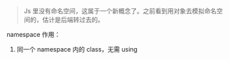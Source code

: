 > Js 里没有命名空间，这属于一个新概念了。之前看到用对象去模拟命名空间的，估计是后端转过去的。

namespace 作用：

1. 同一个 namespace 内的 class，无需 using
